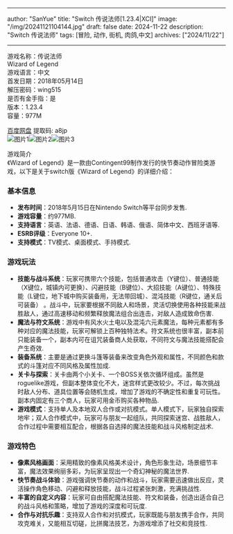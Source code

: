 
---
author: "SanYue"
title: "Switch 传说法师[1.23.4|XCI]"
image: "/img/20241121104144.jpg"
draft: false
date: 2024-11-22
description: "Switch 传说法师"
tags: [冒险, 动作, 街机, 肉鸽,中文]
archives: ["2024/11/22"]

---

游戏名称：传说法师   
Wizard of Legend    
游戏语言：中文  
首发日期：2018年05月14日  
解压密码：wing515  
是否有金手指：是  
版本：1.23.4   
容量：977M

[百度网盘](https://pan.baidu.com/s/1EiJFo76--6rhzv9P9iWnOw) 提取码: a8jp  
![图片1](/img/b61f3d.jpg)![图片2](/img/292e88.jpg)![图片3](/img/a4411a.jpg)  

游戏简介  
《Wizard of Legend》是一款由Contingent99制作发行的快节奏动作冒险类游戏，以下是关于switch版《Wizard of Legend》的详细介绍：

### 基本信息
- **发布时间**：2018年5月15日在Nintendo Switch等平台同步发售.
- **游戏容量**：约977MB.
- **支持语言**：英语、法语、德语、日语、韩语、俄语、简体中文、西班牙语等.
- **ESRB评级**：Everyone 10+.
- **支持模式**：TV模式、桌面模式、手持模式.

### 游戏玩法
- **技能与战斗系统**：玩家可携带六个技能，包括普通攻击（Y键位）、普通技能（X键位，城镇内可更换）、闪避技能（B键位）、大招技能（A键位）、特殊技能（L键位，地下城中购买装备用，无法带回城）、混沌技能（R键位，通关后可装备） 。战斗中，玩家要根据不同敌人和场景，灵活切换使用各种技能来战胜敌人，通过高速移动和频繁释放魔法组合出连击，对敌人造成致命伤害.
- **魔法与符文系统**：游戏中有风水火土电以及混沌六元素魔法，每种元素都有多种对应的魔法技能，玩家可解锁上百种独特法术。符文系统也很丰富，副本前只能装备一个，副本内可在诅咒装备商人处获取，不同符文与魔法技能搭配会产生奇效.
- **装备系统**：主要是通过更换斗篷等装备来改变角色外观和属性，不同颜色和款式的斗篷对应不同风格及属性加成.
- **关卡与探索**：关卡由两个小关卡、一个BOSS关依次循环组成。虽然是roguelike游戏，但副本整体变化不大，迷宫样式更改较少。不过，每次挑战时敌人分布、道具位置等会随机生成，增加了游戏的不确定性和重复可玩性。副本内固定有三个商人，玩家可用金币购买各种物品.
- **游戏模式**：支持单人及本地双人合作或对抗模式。单人模式下，玩家独自探索地牢；双人合作模式中，玩家可与朋友一起组队，共同探索迷宫、战胜敌人，合作过程中需要相互配合，根据各自选择的魔法技能和战斗风格制定战术.

### 游戏特色
- **像素风格画面**：采用精致的像素风格美术设计，角色形象生动，场景细节丰富，魔法效果绚丽多彩，为玩家呈现出一个奇幻神秘的魔法世界.
- **快节奏战斗体验**：游戏强调快节奏的动作和战斗，玩家需要迅速做出反应，灵活操作角色移动、闪避和释放技能，战斗过程紧张刺激，充满挑战性.
- **丰富的自定义内容**：玩家可自由搭配魔法技能、符文和装备，创造出适合自己的战斗风格和策略，增加了游戏的深度和可玩度.
- **合作与对抗乐趣**：支持双人合作和对抗模式，玩家既能与朋友携手合作，共同攻克难关，又能相互切磋，比拼魔法技艺，为游戏增添了社交和竞技性.
 
